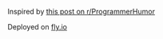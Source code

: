 
Inspired by [this post on r/ProgrammerHumor](https://www.reddit.com/r/ProgrammerHumor/comments/13pzxea/httpsyourmomzip/?utm_source=share&utm_medium=web3x&utm_name=web3xcss&utm_term=1&utm_content=share_button)

Deployed on [fly.io](https://fly.io/)
